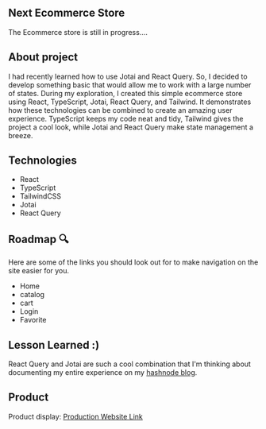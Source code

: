 ## Next Ecommerce Store
The Ecommerce store is still in progress....

## About project
I had recently learned how to use Jotai and React Query. So, I decided to develop something basic that would allow me to work with a large number of states. During my exploration, I created this simple ecommerce store using React, TypeScript, Jotai, React Query, and Tailwind. It demonstrates how these technologies can be combined to create an amazing user experience. TypeScript keeps my code neat and tidy, Tailwind gives the project a cool look, while Jotai and React Query make state management a breeze.

## Technologies
- React
- TypeScript
- TailwindCSS
- Jotai
- React Query

## Roadmap 🔍
Here are some of the links you should look out for to make navigation on the site easier for you.

- Home
- catalog
- cart
- Login
- Favorite

##  Lesson Learned :)
React Query and Jotai are such a cool combination that I'm thinking about documenting my entire experience on my [hashnode blog](https://forjessicasake.hashnode.dev/).

## Product
Product display: [Production Website Link](https://next-ecommerce-stores.vercel.app/)
